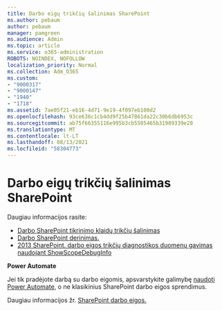 ```yaml
---
title: Darbo eigų trikčių šalinimas SharePoint
ms.author: pebaum
author: pebaum
manager: pamgreen
ms.audience: Admin
ms.topic: article
ms.service: o365-administration
ROBOTS: NOINDEX, NOFOLLOW
localization_priority: Normal
ms.collection: Adm_O365
ms.custom:
- "9000317"
- "9000147"
- "1940"
- "1718"
ms.assetid: 7ae05f21-eb16-4d71-9e19-4f097eb100d2
ms.openlocfilehash: 93ce636c1cb4dd9f25b47861da22c30b6db6953c
ms.sourcegitcommit: ab75f66355116e995b3cb5505465b31989339e28
ms.translationtype: MT
ms.contentlocale: lt-LT
ms.lasthandoff: 08/13/2021
ms.locfileid: "58304773"
---
```

# <a name="troubleshoot-workflows-in-sharepoint"></a>Darbo eigų trikčių šalinimas SharePoint

Daugiau informacijos rasite:

- [Darbo SharePoint tikrinimo klaidų trikčių šalinimas](https://docs.microsoft.com/sharepoint/dev/general-development/troubleshooting-sharepoint-server-workflow-validation-errors-in-visio)
- [Darbo SharePoint derinimas.](https://docs.microsoft.com/sharepoint/dev/general-development/debugging-sharepoint-server-workflows)
- [2013 SharePoint. darbo eigos trikčių diagnostikos duomenų gavimas naudojant ShowScopeDebugInfo](https://docs.microsoft.com/sharepoint/troubleshoot/workflows/gather-workflow-data)

**Power Automate**

Jei tik pradėjote darbą su darbo eigomis, apsvarstykite galimybę [naudoti Power Automate,](https://docs.microsoft.com/power-automate/modern-approvals) o ne klasikinius SharePoint darbo eigos sprendimus.

Daugiau informacijos žr. [SharePoint darbo eigos.](https://docs.microsoft.com/alchemyinsights/sharepoint-workflows-retiring)
